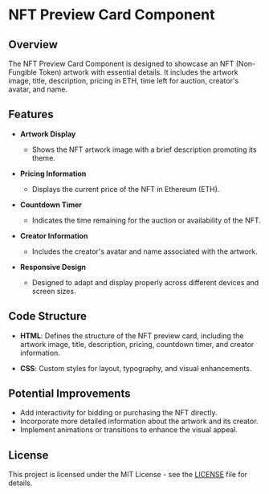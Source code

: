 # NFT Preview Card Component

## Overview
The NFT Preview Card Component is designed to showcase an NFT (Non-Fungible Token) artwork with essential details. It includes the artwork image, title, description, pricing in ETH, time left for auction, creator's avatar, and name.

## Features
- **Artwork Display**
  - Shows the NFT artwork image with a brief description promoting its theme.
  
- **Pricing Information**
  - Displays the current price of the NFT in Ethereum (ETH).
  
- **Countdown Timer**
  - Indicates the time remaining for the auction or availability of the NFT.
  
- **Creator Information**
  - Includes the creator's avatar and name associated with the artwork.

- **Responsive Design**
  - Designed to adapt and display properly across different devices and screen sizes.

## Code Structure
- **HTML**: Defines the structure of the NFT preview card, including the artwork image, title, description, pricing, countdown timer, and creator information.
  
- **CSS**: Custom styles for layout, typography, and visual enhancements.

## Potential Improvements
- Add interactivity for bidding or purchasing the NFT directly.
- Incorporate more detailed information about the artwork and its creator.
- Implement animations or transitions to enhance the visual appeal.

## License
This project is licensed under the MIT License - see the [LICENSE](LICENSE) file for details.